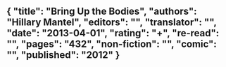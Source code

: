 {
 "title": "Bring Up the Bodies",
 "authors": "Hillary Mantel",
 "editors": "",
 "translator": "",
 "date": "2013-04-01",
 "rating": "+",
 "re-read": "",
 "pages": "432",
 "non-fiction": "",
 "comic": "",
 "published": "2012"
}
---

